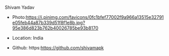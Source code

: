 Shivam Yadav

- Photo:https://i.pinimg.com/favicons/0fc1bfef77002f9a966a13515e32791e05feb44a87b339d51f8f1e8b.jpg?95e386d823b762b40026785be93b8170

- Location: India

- Github: https:https://github.com/shivamapk
